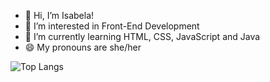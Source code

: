- 👋 Hi, I’m Isabela!
- 👀 I’m interested in Front-End Development
- 🌱 I’m currently learning HTML, CSS, JavaScript and Java
- 😄 My pronouns are she/her

![Top Langs](https://github-readme-stats.vercel.app/api/top-langs/?username=guimaraesisabela&layout=compact)



